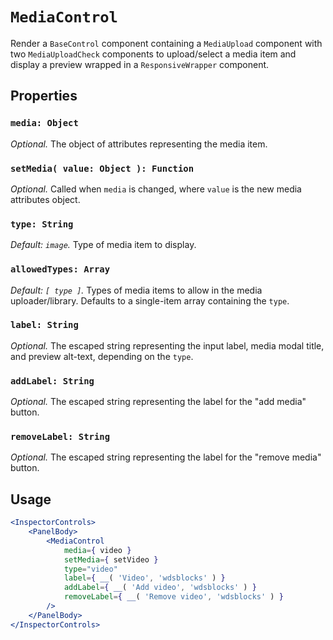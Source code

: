 # `MediaControl` #

Render a `BaseControl` component containing a `MediaUpload` component with two `MediaUploadCheck` components to upload/select a media item and display a preview wrapped in a `ResponsiveWrapper` component.

## Properties ##

### `media: Object` ###
*Optional.* The object of attributes representing the media item.

### `setMedia( value: Object ): Function` ###
*Optional.* Called when `media` is changed, where `value` is the new media attributes object.

### `type: String` ###
*Default: `image`.* Type of media item to display.

### `allowedTypes: Array` ###
*Default: `[ type ]`.* Types of media items to allow in the media uploader/library. Defaults to a single-item array containing the `type`.

### `label: String` ###
*Optional.* The escaped string representing the input label, media modal title, and preview alt-text, depending on the `type`.

### `addLabel: String` ###
*Optional.* The escaped string representing the label for the "add media" button.

### `removeLabel: String` ###
*Optional.* The escaped string representing the label for the "remove media" button.

## Usage ##

```jsx
<InspectorControls>
	<PanelBody>
		<MediaControl
			media={ video }
			setMedia={ setVideo }
			type="video"
			label={ __( 'Video', 'wdsblocks' ) }
			addLabel={ __( 'Add video', 'wdsblocks' ) }
			removeLabel={ __( 'Remove video', 'wdsblocks' ) }
		/>
	</PanelBody>
</InspectorControls>
```
